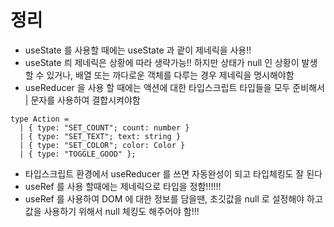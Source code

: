 # 정리

- useState 를 사용할 때에는 useState<string> 과 괕이 제네릭을 사용!!
- useState 릐 제네릭은 상황에 따라 생략가능!! 하지만 상태가 null 인 상황이 발생 할 수 있거나, 배열 또는 까다로운 객체를 다루는 경우 제네릭을 명시해야함
- useReducer  을 사용 할 때에는 액션에 대한 타입스크립트 타입들을 모두 준비해서 | 문자를 사용하여 결합시켜야함

```
type Action =
  | { type: "SET_COUNT"; count: number }
  | { type: "SET_TEXT"; text: string }
  | { type: "SET_COLOR"; color: Color }
  | { type: "TOGGLE_GOOD" };
```

- 타입스크립트 환경에서 useReducer 를 쓰면 자동완성이 되고 타입체킹도 잘 된다
- useRef 를 사용 할때에는 제네릭으로 타입을 정함!!!!!!
- useRef 를 사용하여 DOM 에 대한 정보를 담을땐, 초깃값을 null 로 설정해야 하고 값을 사용하기 위해서 null 체킹도 해주어야 함!!!

